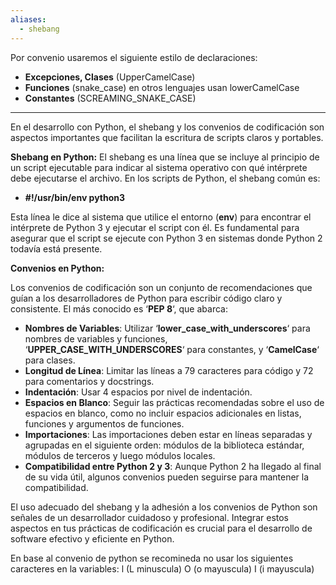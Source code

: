```yaml
---
aliases:
  - shebang
---
```

Por convenio usaremos el siguiente estilo de declaraciones:
- **Excepciones, Clases** (UpperCamelCase)
- **Funciones** (snake_case) en otros lenguajes usan lowerCamelCase 
- **Constantes** (SCREAMING_SNAKE_CASE)

---
En el desarrollo con Python, el shebang y los convenios de codificación son aspectos importantes que facilitan la escritura de scripts claros y portables.

**Shebang en Python:**
El shebang es una línea que se incluye al principio de un script ejecutable para indicar al sistema operativo con qué intérprete debe ejecutarse el archivo. En los scripts de Python, el shebang común es:

- **#!/usr/bin/env python3**

Esta línea le dice al sistema que utilice el entorno (**env**) para encontrar el intérprete de Python 3 y ejecutar el script con él. Es fundamental para asegurar que el script se ejecute con Python 3 en sistemas donde Python 2 todavía está presente.

**Convenios en Python:**

Los convenios de codificación son un conjunto de recomendaciones que guían a los desarrolladores de Python para escribir código claro y consistente. El más conocido es ‘**PEP 8**‘, que abarca:

- **Nombres de Variables**: Utilizar ‘**lower_case_with_underscores**‘ para nombres de variables y funciones, ‘**UPPER_CASE_WITH_UNDERSCORES**‘ para constantes, y ‘**CamelCase**‘ para clases.
- **Longitud de Línea**: Limitar las líneas a 79 caracteres para código y 72 para comentarios y docstrings.
- **Indentación**: Usar 4 espacios por nivel de indentación.
- **Espacios en Blanco**: Seguir las prácticas recomendadas sobre el uso de espacios en blanco, como no incluir espacios adicionales en listas, funciones y argumentos de funciones.
- **Importaciones**: Las importaciones deben estar en líneas separadas y agrupadas en el siguiente orden: módulos de la biblioteca estándar, módulos de terceros y luego módulos locales.
- **Compatibilidad entre Python 2 y 3**: Aunque Python 2 ha llegado al final de su vida útil, algunos convenios pueden seguirse para mantener la compatibilidad.

El uso adecuado del shebang y la adhesión a los convenios de Python son señales de un desarrollador cuidadoso y profesional. Integrar estos aspectos en tus prácticas de codificación es crucial para el desarrollo de software efectivo y eficiente en Python.

En base al convenio de python se recomineda no usar los siguientes caracteres en la variables:  l (L minuscula) O (o mayuscula) I (i mayuscula)